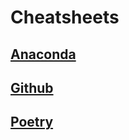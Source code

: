 # Cheatsheets

## [Anaconda](anaconda/main.md)

## [Github](github/main.md)

## [Poetry](poetry/main.md)